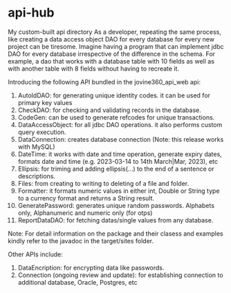# api-hub
 My custom-built api directory
 As a developer, repeating the same process, like creating a data access object DAO for every database for every new project can be tiresome. Imagine having a program that can implement jdbc DAO for every database irrespective of the difference in the schema. For example, a dao that works with a database table with 10 fields as well as with another table with 8 fields without having to recreate it.

 Introducing the following API bundled in the jovine360_api_web api:
 1. AutoIdDAO: for generating unique identity codes. it can be used for primary key values
 2. CheckDAO: for checking and validating records in the database.
 3. CodeGen: can be used to generate refcodes for unique transactions.
 4. DataAccessObject: for all jdbc DAO operations. it also performs custom query execution.
 5. DataConnection: creates database connection (Note: this release works with MySQL)
 6. DateTime: it works with date and time operation, generate expiry dates, formats date and time (e.g. 2023-03-14 to 14th March|Mar, 2023), etc
 7. Ellipsis: for triming and adding ellipsis(...) to the end of a sentence or descriptions.
 8. Files: from creating to writing to deleting of a file and folder.
 9. Formatter: it formats numeric values in either int, Double or String type to a currency format and returns a String result.
 10. GeneratePassword: generates unique random passwords. Alphabets only, Alphanumeric and numeric only (for otps)
 11. ReportDataDAO: for fetching datas/single values from any database.

Note: For detail information on the package and their clasess and examples kindly refer to the javadoc in the target/sites folder.

Other APIs include:
1. DataEncription: for encrypting data like passwords.
2. Connection (ongoing review and update): for establishing connection to additional database, Oracle, Postgres, etc
